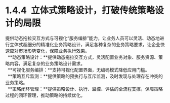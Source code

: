 # 1.4.4  立体式策略设计，打破传统策略设计的局限

提供动态拖拉交互方式与可视化“服务编排”能力，让业务人员可以灵活、动态地进行立体式超细分的精准化业务策略设计，满足各种复杂的业务策略要求，让企业快速应对市场形势变化，保障业务执行效果。<br />  **动态策略设计：**提供动态拖拉交互方式，灵活配置业务对象、服务资源、策略内容，满足复杂的业务策略设计需求。<br />  **可视化服务编排：**支持可视化配置界面，无编码模式降低应用门槛。<br />  **策略互斥监测：**提供策略的预执行与互斥监测，及时发现与处理存在冲突的业务策略。<br />  **策略闭环管理：**提供策略设计、执行、监控、评估的全流程支撑，保障策略过程的闭环管理，推动策略的持续优化。
<a name="hutJ2"></a>
